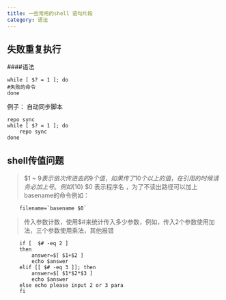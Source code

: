 ```yaml
---
title: 一些常用的shell 语句片段
category: 语法
---
```



失败重复执行
-------------

####语法

	while [ $? = 1 ]; do
	#失败的命令
	done

例子： 自动同步脚本

	repo sync
	while [ $? = 1 ]; do
		repo sync
	done

shell传值问题
---------

> $1 ~ $9表示依次传进去的9个值，如果传了10个以上的值，在引用的时候请务必加上{}号。例如${10}
> $0 表示程序名 ，为了不读出路径可以加上 basename的命令例如：

		filename=`basename $0`

> 传入参数计数，使用$#来统计传入多少参数，例如，传入2个参数使用加法，三个参数使用乘法，其他报错

		if [  $# -eq 2 ]
		then
			answer=$[ $1+$2 ]
			echo $answer
		elif [[ $# -eq 3 ]]; then
			answer=$[ $1*$2*$3 ]
			echo $answer
		else echo please input 2 or 3 para
		fi
